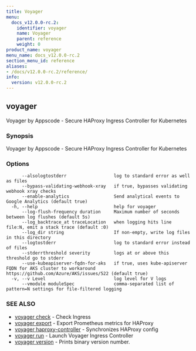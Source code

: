 ```yaml
---
title: Voyager
menu:
  docs_v12.0.0-rc.2:
    identifier: voyager
    name: Voyager
    parent: reference
    weight: 0
product_name: voyager
menu_name: docs_v12.0.0-rc.2
section_menu_id: reference
aliases:
- /docs/v12.0.0-rc.2/reference/
info:
  version: v12.0.0-rc.2
---
```


## voyager

Voyager by Appscode - Secure HAProxy Ingress Controller for Kubernetes

### Synopsis

Voyager by Appscode - Secure HAProxy Ingress Controller for Kubernetes

### Options

```
      --alsologtostderr                  log to standard error as well as files
      --bypass-validating-webhook-xray   if true, bypasses validating webhook xray checks
      --enable-analytics                 Send analytical events to Google Analytics (default true)
  -h, --help                             help for voyager
      --log-flush-frequency duration     Maximum number of seconds between log flushes (default 5s)
      --log_backtrace_at traceLocation   when logging hits line file:N, emit a stack trace (default :0)
      --log_dir string                   If non-empty, write log files in this directory
      --logtostderr                      log to standard error instead of files
      --stderrthreshold severity         logs at or above this threshold go to stderr
      --use-kubeapiserver-fqdn-for-aks   if true, uses kube-apiserver FQDN for AKS cluster to workaround https://github.com/Azure/AKS/issues/522 (default true)
  -v, --v Level                          log level for V logs
      --vmodule moduleSpec               comma-separated list of pattern=N settings for file-filtered logging
```

### SEE ALSO

* [voyager check](/docs/v12.0.0-rc.2/reference/voyager_check)	 - Check Ingress
* [voyager export](/docs/v12.0.0-rc.2/reference/voyager_export)	 - Export Prometheus metrics for HAProxy
* [voyager haproxy-controller](/docs/v12.0.0-rc.2/reference/voyager_haproxy-controller)	 - Synchronizes HAProxy config
* [voyager run](/docs/v12.0.0-rc.2/reference/voyager_run)	 - Launch Voyager Ingress Controller
* [voyager version](/docs/v12.0.0-rc.2/reference/voyager_version)	 - Prints binary version number.

